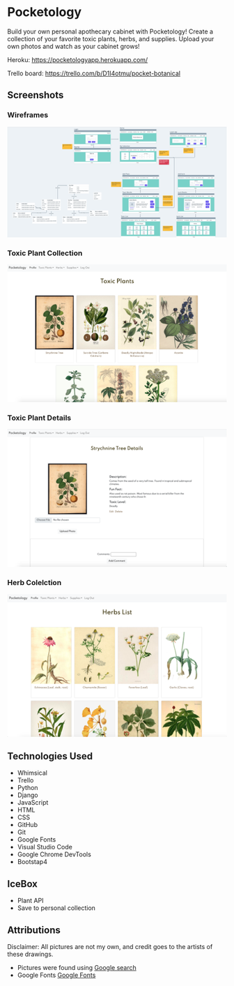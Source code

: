 # Pocketology

Build your own personal apothecary cabinet with Pocketology! Create a collection of your favorite toxic plants, herbs, and supplies. Upload your own photos and watch as your cabinet grows! 

Heroku: https://pocketologyapp.herokuapp.com/

Trello board: https://trello.com/b/D1I4otmu/pocket-botanical

## Screenshots

### Wireframes
![wireframe](static/../main_app/static/images/wireframe.png)

### Toxic Plant Collection

![toxic](static/../main_app/static/images/toxic.png)

### Toxic Plant Details

![roxicdets](static/../main_app/static/images/toxicdets.png)

### Herb Colelction

![herbs](static/../main_app/static/images/herbs.png)


## Technologies Used

- Whimsical
- Trello
- Python
- Django
- JavaScript
- HTML
- CSS
- GitHub
- Git
- Google Fonts
- Visual Studio Code
- Google Chrome DevTools 
- Bootstap4


## IceBox

- Plant API
- Save to personal collection


## Attributions


Disclaimer: All pictures are not my own, and credit goes to the artists of these drawings. 
- Pictures were found using [Google search](https://images.google.com/imghp?hl=en&gl=ar&gws_rd=ssl)
- Google Fonts [Google Fonts](https://fonts.google.com/specimen/Spartan?preview.text=Toxic%20plants&preview.text_type=custom&sidebar.open=true&selection.family=Eagle+Lake|Spartan:wght@200;300;400;500;600;700;800;900)
